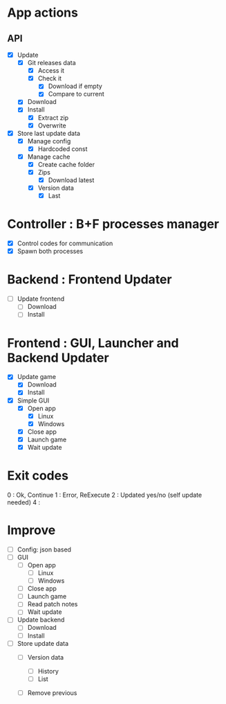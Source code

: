 # App actions
## API
- [x] Update
  - [x] Git releases data
    - [x] Access it 
    - [x] Check  it
      - [x] Download if empty
      - [x] Compare to current
  - [x] Download
  - [x] Install
    - [x] Extract zip
    - [x] Overwrite
- [x] Store last update data
  - [x] Manage config
    - [x] Hardcoded const
  - [x] Manage cache
    - [x] Create cache folder
    - [x] Zips
      - [x] Download latest
    - [x] Version data
      - [x] Last

# Controller : B+F processes manager
- [x] Control codes for communication
- [x] Spawn both processes
# Backend    : Frontend Updater
- [ ] Update frontend
  - [ ] Download
  - [ ] Install
  <!-- - [ ] Closing the frontend -->
  <!-- - [ ] Opening the frontend -->
# Frontend   : GUI, Launcher and Backend Updater
- [x] Update game
  - [x] Download
  - [x] Install
- [x] Simple GUI
  - [x] Open   app
    - [x] Linux
    - [x] Windows
  - [x] Close  app
  - [x] Launch game
  - [x] Wait   update

# Exit codes
0 : Ok, Continue
1 : Error, ReExecute
2 : Updated  yes/no  (self update needed)
4 :





# Improve
- [ ] Config: json based
- [ ] GUI  <!-- User Actions -->
  - [ ] Open   app
    - [ ] Linux
    - [ ] Windows
  - [ ] Close  app
  - [ ] Launch game
  - [ ] Read   patch notes
  - [ ] Wait   update
- [ ] Update backend
  - [ ] Download
  - [ ] Install
- [ ] Store update data
  - [ ] Version data
    - [ ] History
    - [ ] List
  - [ ] Remove previous  <!-- Wont do for now -->

